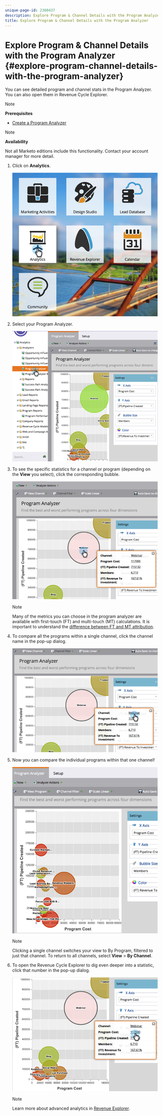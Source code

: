 ```yaml
---
unique-page-id: 2360437
description: Explore Program & Channel Details with the Program Analyzer - Marketo Docs - Product Documentation
title: Explore Program & Channel Details with the Program Analyzer
---
```


# Explore Program & Channel Details with the Program Analyzer {#explore-program-channel-details-with-the-program-analyzer}

You can see detailed program and channel stats in the Program Analyzer. You can also open them in Revenue Cycle Explorer.

>[!NOTE]
>
>**Prerequisites**
>
>* [Create a Program Analyzer](create-a-program-analyzer.md)

>[!NOTE]
>
>**Availability**
>
>Not all Marketo editions include this functionality. Contact your account manager for more detail.

1. Click on **Analytics**.

   ![](assets/image2015-4-28-12-3a54-3a47.png)

1. Select your Program Analyzer.

   ![](assets/image2015-4-28-12-3a56-3a46.png)

1. To see the specific statistics for a channel or program (depending on the **View** you select), click the corresponding bubble.

   ![](assets/image2015-4-28-12-3a57-3a14.png)

   >[!NOTE]
   >
   >Many of the metrics you can choose in the program analyzer are available with first-touch (FT) and multi-touch (MT) calculations. It is important to understand the [difference between FT and MT attribution](/help/marketo/product-docs/reporting/revenue-cycle-analytics/revenue-tools/attribution/understanding-attribution.md).

1. To compare all the programs within a single channel, click the channel name in the pop-up dialog.

   ![](assets/image2015-4-28-12-3a59-3a36.png)

1. Now you can compare the individual programs within that one channel!

   ![](assets/image2015-4-28-13-3a0-3a14.png)

   >[!NOTE]
   >
   >Clicking a single channel switches your view to By Program, filtered to just that channel. To return to all channels, select **View** > **By Channel**.

1. To open the Revenue Cycle Explorer to dig even deeper into a statistic, click that number in the pop-up dialog.

   ![](assets/image2015-4-28-13-3a1-3a35.png)

   >[!NOTE]
   >
   >Learn more about advanced analytics in [Revenue Explorer](http://docs.marketo.com/display/docs/revenue+explorer).

